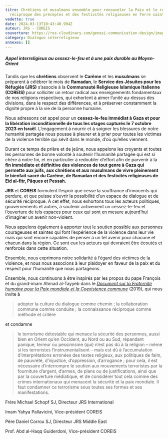 ```yaml
---
titre: Chrétiens et musulmans ensemble pour renouveler la Paix et le respect
  réciproque des préceptes et des festivités religieuses en Terre sainte
vedette: true
date: 2024-03-13T10:43:40.994Z
auteur: JRS - COREIS
couverture: https://res.cloudinary.com/genesi-communication-design/image/upload/v1710327397/65f17c09e1853ef04856d5d0_tnsdrv.jpg
category: Dialogue interreligieux
annexes: []
---
```

##### **Appel interreligieux au cessez-le-feu et à une paix durable au Moyen-Orient**

Tandis que les **chrétiens** observent le **Carême** et les **musulmans** se préparent à célébrer le mois de **Ramadan**, le **Service des Jésuites pour les Réfugiés (JRS)** s’associe à la **Communauté Religieuse Islamique Italienne (COREIS)** pour solliciter un retour radical aux enseignements fondamentaux de nos religions respectives, qui exhortent à aimer l’unité au-dessus des divisions, dans le respect des différences, et à préserver constamment la dignité propre à la vie de la personne humaine.

Nous adressons cet appel pour un **cessez-le-feu immédiat à Gaza et pour la libération inconditionnelle de tous les otages capturés le 7 octobre 2023 en Israël**. L’engagement à nourrir et à soigner les blessures de notre humanité partagée nous pousse à pleurer et à prier pour toutes les victimes de la violence terrible qui sévit dans le monde, d’où qu’elles viennent.

Durant ce temps de prière et de jeûne, nous appelons les croyants et toutes les personnes de bonne volonté à soutenir l’humanité partagée qui est si chère à notre foi, et en particulier à redoubler d’effort afin de parvenir à la **fin immédiate et définitive des violences de tout genre à Gaza qui permette aux juifs, aux chrétiens et aux musulmans de vivre pleinement le bienfait sacré du Carême, de Ramadan et des festivités religieuses de Eid al-fitr, Pâques et Pessah.**

**JRS** et **COREIS** formulent l’espoir que cesse la souffrance d’innocents qui perdure, et que puisse s’ouvrir la possibilité d’un espace de dialogue et de sécurité réciproque. A cet effet, nous exhortons tous les acteurs politiques, gouvernements et autres, à soutenir activement un cessez-le-feu et l’ouverture de tels espaces pour ceux qui sont en mesure aujourd’hui d’imaginer un avenir non-violent.

Nous appelons également à apporter tout le soutien possible aux personnes courageuses et saintes qui font l’expérience de la violence dans leur vie mais qui sont encore capables de penser à un tel avenir pour chacune et chacun dans la région. Ce sont eux les acteurs qui devraient être écoutés et renforcés dans cette situation.

Ensemble, nous exprimons notre solidarité à l’égard des victimes de la violence, et nous nous associons à leur plaidoyer en faveur de la paix et du respect pour l’humanité que nous partageons.

Ensemble, nous continuons à être inspirés par les propos du pape François et du grand-imam Ahmad al-Tayyeb dans le *[Document sur la Fraternité humaine pour la Paix mondiale et la Coexistence commune](https://www.vatican.va/content/francesco/fr/travels/2019/outside/documents/papa-francesco_20190204_documento-fratellanza-umana.html)* (2019), qui nous invite à

> adopter la culture du dialogue comme chemin ; la collaboration commune comme conduite ; la connaissance réciproque comme méthode et critère

et condamne

> le terrorisme détestable qui menace la sécurité des personnes, aussi bien en Orient qu’en Occident, au Nord ou au Sud, répandant panique, terreur ou pessimisme (qui) n’est pas dû à la religion –&nbsp;même si les terroristes l’instrumentalisent&nbsp;– mais est dû à l’accumulation d’interprétations erronées des textes religieux, aux politiques de faim, de pauvreté, d’injustice, d’oppression, d’arrogance&nbsp;; pour cela, il est nécessaire d’interrompre le soutien aux mouvements terroristes par la fourniture d’argent, d’armes, de plans ou de justifications, ainsi que par la couverture médiatique, et de considérer tout cela comme des crimes internationaux qui menacent la sécurité et la paix mondiale. Il faut condamner ce terrorisme sous toutes ses formes et ses manifestations.

Frère Michael Schopf SJ, Directeur JRS International

Imam Yahya Pallavicini, Vice-président COREIS

Père Daniel Corrou SJ, Directeur JRS Middle East

Prof. Abd al-Haqq Guiderdoni, Vice-président COREIS
